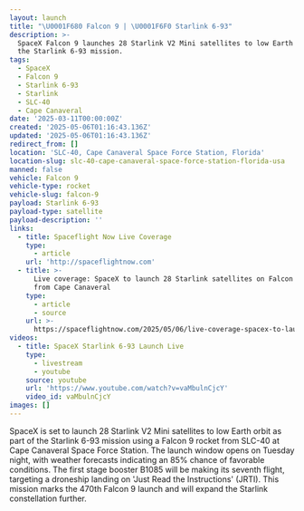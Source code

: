 ```yaml
---
layout: launch
title: "\U0001F680 Falcon 9 | \U0001F6F0 Starlink 6-93"
description: >-
  SpaceX Falcon 9 launches 28 Starlink V2 Mini satellites to low Earth orbit on
  the Starlink 6-93 mission.
tags:
  - SpaceX
  - Falcon 9
  - Starlink 6-93
  - Starlink
  - SLC-40
  - Cape Canaveral
date: '2025-03-11T00:00:00Z'
created: '2025-05-06T01:16:43.136Z'
updated: '2025-05-06T01:16:43.136Z'
redirect_from: []
location: 'SLC-40, Cape Canaveral Space Force Station, Florida'
location-slug: slc-40-cape-canaveral-space-force-station-florida-usa
manned: false
vehicle: Falcon 9
vehicle-type: rocket
vehicle-slug: falcon-9
payload: Starlink 6-93
payload-type: satellite
payload-description: ''
links:
  - title: Spaceflight Now Live Coverage
    type:
      - article
    url: 'http://spaceflightnow.com'
  - title: >-
      Live coverage: SpaceX to launch 28 Starlink satellites on Falcon 9 rocket
      from Cape Canaveral
    type:
      - article
      - source
    url: >-
      https://spaceflightnow.com/2025/05/06/live-coverage-spacex-to-launch-28-starlink-satellites-on-falcon-9-rocket-from-cape-canaveral-4/
videos:
  - title: SpaceX Starlink 6-93 Launch Live
    type:
      - livestream
      - youtube
    source: youtube
    url: 'https://www.youtube.com/watch?v=vaMbulnCjcY'
    video_id: vaMbulnCjcY
images: []
---
```

SpaceX is set to launch 28 Starlink V2 Mini satellites to low Earth orbit as part of the Starlink 6-93 mission using a Falcon 9 rocket from SLC-40 at Cape Canaveral Space Force Station. The launch window opens on Tuesday night, with weather forecasts indicating an 85% chance of favorable conditions. The first stage booster B1085 will be making its seventh flight, targeting a droneship landing on 'Just Read the Instructions' (JRTI). This mission marks the 470th Falcon 9 launch and will expand the Starlink constellation further.
